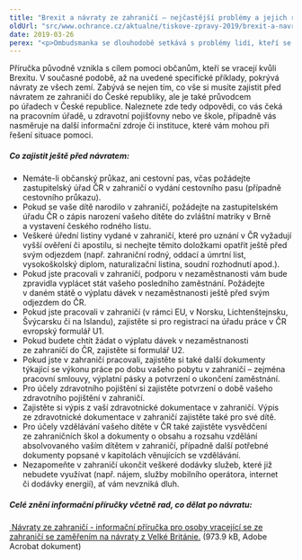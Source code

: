 ```yaml
---
title: "Brexit a návraty ze zahraničí – nejčastější problémy a jejich řešení"
oldUrl: "src/www.ochrance.cz/aktualne/tiskove-zpravy-2019/brexit-a-navraty-ze-zahranici-nejcastejsi-problemy-a-jejich-reseni"
date: 2019-03-26
perex: "<p>Ombudsmanka se dlouhodobě setkává s problémy lidí, kteří se vrací do České republiky z dlouhodobého pobytu v zahraničí. Jejich problémy a otázky se týkají oblastí, jako jsou doklady, sociální zabezpečení, předškolní a školní vzdělávání dětí, bydlení nebo zdravotnictví. Ombudsmanka proto vydala informační příručku, která zevrubně pokrývá většinu témat, které musí lidé před a po návratu řešit. Informační příručka je určena lidem vracejícím se ze všech zemí se zaměřením na návraty z Velké Británie. </p>"
---
```


<!-- imported from the old website -->

<p>Příručka původně vznikla s cílem pomoci občanům, kteří se vracejí kvůli Brexitu. V současné podobě, až na uvedené specifické příklady, pokrývá návraty ze všech zemí. Zabývá se nejen tím, co vše si musíte zajistit před návratem ze zahraničí do České republiky, ale je také průvodcem po úřadech v České republice. Naleznete zde tedy odpovědi, co vás čeká na pracovním úřadě, u zdravotní pojišťovny nebo ve škole, případně vás nasměruje na další informační zdroje či instituce, které vám mohou při řešení situace pomoci.</p> <h5>Co zajistit ještě před návratem:</h5> <p></p><ul><li>Nemáte-li občanský průkaz, ani cestovní pas, včas požádejte zastupitelský úřad ČR v zahraničí o vydání cestovního pasu (případně cestovního průkazu).</li><li>Pokud se vaše dítě narodilo v zahraničí, požádejte na zastupitelském úřadu ČR o zápis narození vašeho dítěte do zvláštní matriky v Brně a vystavení českého rodného listu.</li><li>Veškeré úřední listiny vydané v zahraničí, které pro uznání v ČR vyžadují vyšší ověření či apostilu, si nechejte těmito doložkami opatřit ještě před svým odjezdem (např. zahraniční rodný, oddací a úmrtní list, vysokoškolský diplom, naturalizační listina, soudní rozhodnutí apod.).</li><li>Pokud jste pracovali v zahraničí, podporu v nezaměstnanosti vám bude zpravidla vyplácet stát vašeho posledního zaměstnání. Požádejte v daném státě o výplatu dávek v nezaměstnanosti ještě před svým odjezdem do ČR. </li><li>Pokud jste pracovali v zahraničí (v rámci EU, v Norsku, Lichtenštejnsku, Švýcarsku či na Islandu), zajistěte si pro registraci na úřadu práce v ČR evropský formulář U1. </li><li>Pokud budete chtít žádat o výplatu dávek v nezaměstnanosti ze zahraničí do ČR, zajistěte si formulář U2. </li><li>Pokud jste v zahraničí pracovali, zajistěte si také další dokumenty týkající se výkonu práce po dobu vašeho pobytu v zahraničí – zejména pracovní smlouvy, výplatní pásky a potvrzení o ukončení zaměstnání. </li><li>Pro účely zdravotního pojištění si zajistěte potvrzení o době vašeho zdravotního pojištění v zahraničí. </li><li>Zajistěte si výpis z vaší zdravotnické dokumentace v zahraničí. Výpis ze zdravotnické dokumentace v zahraničí zajistěte také pro své dítě. </li><li>Pro účely vzdělávání vašeho dítěte v ČR také zajistěte vysvědčení ze zahraničních škol a dokumenty o obsahu a rozsahu vzdělání absolvovaného vaším dítětem v zahraničí, případně další potřebné dokumenty popsané v kapitolách věnujících se vzdělávání. </li><li>Nezapomeňte v zahraničí ukončit veškeré dodávky služeb, které již nebudete využívat (např. nájem, služby mobilního operátora, internet či dodávky energií), ať vám nevzniká dluh. </li></ul><p></p> <h5>Celé znění informační příručky včetně rad, co dělat po návratu:</h5><p><a title="Otevření do nového okna" href="https://www.ochrance.cz/fileadmin/user_upload/Letaky/Navraty_ze_zahranici_-_informacni_prirucka_01.pdf" target="_blank"><img alt="" src="https://www.ochrance.cz/typo3/ext/od_linkdesc/icons/pdf.gif" class="od_linkdesc_icon" /> Návraty ze zahraničí - informační příručka pro osoby vracející se ze zahraničí
se zaměřením na návraty z Velké Británie.</a> (973.9 kB, Adobe Acrobat dokument)</p>
